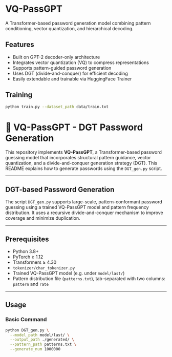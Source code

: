# VQ-PassGPT

A Transformer-based password generation model combining pattern conditioning, vector quantization, and hierarchical decoding.

## Features

- Built on GPT-2 decoder-only architecture
- Integrates vector quantization (VQ) to compress representations
- Supports pattern-guided password generation
- Uses DGT (divide-and-conquer) for efficient decoding
- Easily extendable and trainable via HuggingFace Trainer

## Training
```bash
python train.py --dataset_path data/train.txt
```
  
# 🔐 VQ-PassGPT - DGT Password Generation

This repository implements **VQ-PassGPT**, a Transformer-based password guessing model that incorporates structural pattern guidance, vector quantization, and a divide-and-conquer generation strategy (DGT). This README explains how to generate passwords using the `DGT_gen.py` script.

---

## DGT-based Password Generation

The script `DGT_gen.py` supports large-scale, pattern-conformant password guessing using a trained VQ-PassGPT model and pattern frequency distribution. It uses a recursive divide-and-conquer mechanism to improve coverage and minimize duplication.

---

## Prerequisites

- Python 3.8+
- PyTorch ≥ 1.12
- Transformers ≥ 4.30
- `tokenizer/char_tokenizer.py`
- Trained VQ-PassGPT model (e.g. under `model/last/`)
- Pattern distribution file (`patterns.txt`), tab-separated with two columns: `pattern` and `rate`

---

## Usage

### Basic Command

```bash
python DGT_gen.py \
  --model_path model/last/ \
  --output_path ./generated/ \
  --pattern_path patterns.txt \
  --generate_num 1000000

